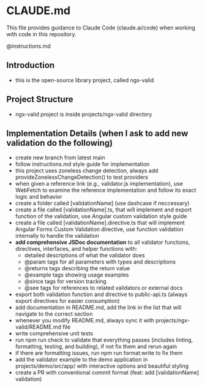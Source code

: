 # CLAUDE.md

This file provides guidance to Claude Code (claude.ai/code) when working with code in this repository.

@instructions.md

## Introduction

- this is the open-source library project, called ngx-valid

## Project Structure

- ngx-valid project is inside projects/ngx-valid directory

## Implementation Details (when I ask to add new validation do the following)

- create new branch from latest main
- follow instructions.md style guide for implementation
- this project uses zoneless change detection, always add provideZonelessChangeDetection() to test providers
- when given a reference link (e.g., validator.js implementation), use WebFetch to examine the reference implementation and follow its exact logic and behavior
- create a folder called [validationName] (use dashcase if neccessary)
- create a file called [validationName].ts, that will implement and export function of the validation, use Angular custom validation style guide
- create a file called [validationName].directive.ts that will implement Angular Forms Custom Validation directive, use function validation internally to handle the validation
- **add comprehensive JSDoc documentation** to all validator functions, directives, interfaces, and helper functions with:
  - detailed descriptions of what the validator does
  - @param tags for all parameters with types and descriptions
  - @returns tags describing the return value
  - @example tags showing usage examples
  - @since tags for version tracking
  - @see tags for references to related validators or external docs
- export both validation function and directive to public-api.ts (always export directives for easier consumption)
- add documentation in README.md, add the link in the list that will navigate to the correct section
- whenever you modify README.md, always sync it with projects/ngx-valid/README.md file
- write comprehensive unit tests
- run npm run check to validate that everything passes (includes linting, formatting, testing, and building), if not fix them and rerun again
- if there are formatting issues, run npm run format:write to fix them
- add the validator example to the demo application in projects/demo/src/app/ with interactive options and beautiful styling
- create a PR with conventional commit format (feat: add [validationName] validation)
